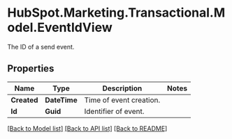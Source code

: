 # HubSpot.Marketing.Transactional.Model.EventIdView
The ID of a send event.

## Properties

Name | Type | Description | Notes
------------ | ------------- | ------------- | -------------
**Created** | **DateTime** | Time of event creation. | 
**Id** | **Guid** | Identifier of event. | 

[[Back to Model list]](../README.md#documentation-for-models) [[Back to API list]](../README.md#documentation-for-api-endpoints) [[Back to README]](../README.md)

